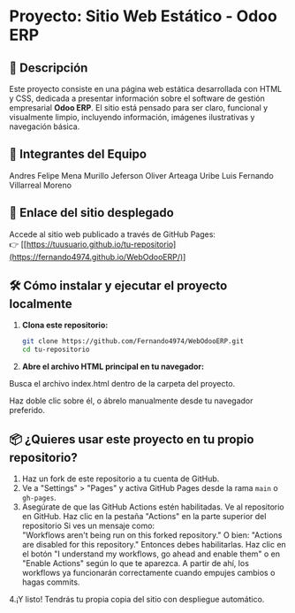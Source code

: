 # Proyecto: Sitio Web Estático - Odoo ERP

## 📄 Descripción
Este proyecto consiste en una página web estática desarrollada con HTML y CSS, dedicada a presentar información sobre el software de gestión empresarial **Odoo ERP**. El sitio está pensado para ser claro, funcional y visualmente limpio, incluyendo información, imágenes ilustrativas y navegación básica.

## 👥 Integrantes del Equipo

Andres Felipe Mena Murillo
Jeferson Oliver Arteaga Uribe
Luis Fernando Villarreal Moreno

## 🔗 Enlace del sitio desplegado
Accede al sitio web publicado a través de GitHub Pages:  
👉 [[https://tuusuario.github.io/tu-repositorio](https://fernando4974.github.io/WebOdooERP/)]

## 🛠️ Cómo instalar y ejecutar el proyecto localmente

1. **Clona este repositorio:**
   ```bash
   git clone https://github.com/Fernando4974/WebOdooERP.git
   cd tu-repositorio
   
2. **Abre el archivo HTML principal en tu navegador:**

Busca el archivo index.html dentro de la carpeta del proyecto.

Haz doble clic sobre él, o ábrelo manualmente desde tu navegador preferido.


## 📦 ¿Quieres usar este proyecto en tu propio repositorio?

1. Haz un fork de este repositorio a tu cuenta de GitHub.
2. Ve a "Settings" > "Pages" y activa GitHub Pages desde la rama `main` o `gh-pages`.
3. Asegúrate de que las GitHub Actions estén habilitadas.
     Ve al repositorio en GitHub. Haz clic en la pestaña "Actions" en la parte superior del repositorio
     Si ves un mensaje como:                                 
     "Workflows aren't being run on this forked repository." O bien: "Actions are disabled for this repository." 
     Entonces debes habilitarlas.
     Haz clic en el botón "I understand my workflows, go ahead and enable them" o en "Enable Actions" según lo que te aparezca.
     A partir de ahí, los workflows ya funcionarán correctamente cuando empujes cambios o hagas commits.
   
4.¡Y listo! Tendrás tu propia copia del sitio con despliegue automático.
                                                                           
